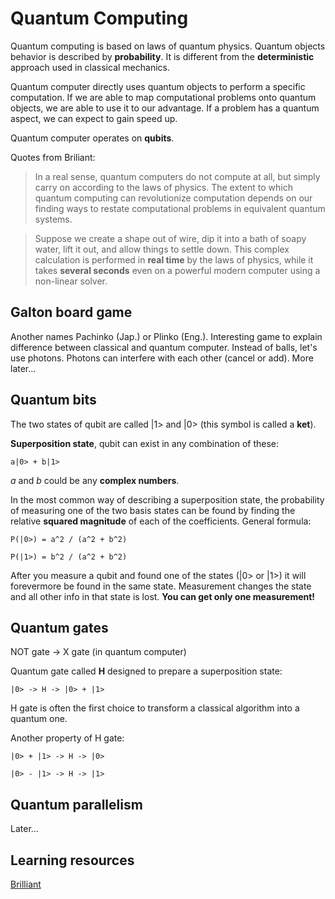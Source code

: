 # Quantum Computing

Quantum computing is based on laws of quantum physics. Quantum objects behavior is described by **probability**. It is different from the **deterministic** approach used in classical mechanics.

Quantum computer directly uses quantum objects to perform a specific computation. If we are able to map computational problems onto quantum objects, we are able to use it to our advantage. If a problem has a quantum aspect, we can expect to gain speed up.

Quantum computer operates on **qubits**.

Quotes from Briliant:

> In a real sense, quantum computers do not compute at all, but simply carry on according to the laws of physics. The extent to which quantum computing can revolutionize computation depends on our finding ways to restate computational problems in equivalent quantum systems.

> Suppose we create a shape out of wire, dip it into a bath of soapy water, lift it out, and allow things to settle down. This complex calculation is performed in **real time** by the laws of physics, while it takes **several seconds** even on a powerful modern computer using a non-linear solver.

## Galton board game

Another names Pachinko (Jap.) or Plinko (Eng.). Interesting game to explain difference between classical and quantum computer. Instead of balls, let's use photons. Photons can interfere with each other (cancel or add). More later...

## Quantum bits

The two states of qubit are called |1> and |0> (this symbol is called a **ket**).

**Superposition state**, qubit can exist in any combination of these:

```
a|0> + b|1>
```

*a* and *b* could be any **complex numbers**.

In the most common way of describing a superposition state, the probability of measuring one of the two basis states can be found by finding the relative **squared magnitude** of each of the coefficients. General formula:

```
P(|0>) = a^2 / (a^2 + b^2)

P(|1>) = b^2 / (a^2 + b^2)
```

After you measure a qubit and found one of the states (|0> or |1>) it will forevermore be found in the same state. Measurement changes the state and all other info in that state is lost. **You can get only one measurement!**

## Quantum gates

NOT gate -> X gate (in quantum computer)

Quantum gate called **H** designed to prepare a superposition state:

```
|0> -> H -> |0> + |1> 
```

H gate is often the first choice to transform a classical algorithm into a quantum one.

Another property of H gate:

```
|0> + |1> -> H -> |0>

|0> - |1> -> H -> |1>
```

## Quantum parallelism

Later...

## Learning resources

[Brilliant](https://brilliant.org)
